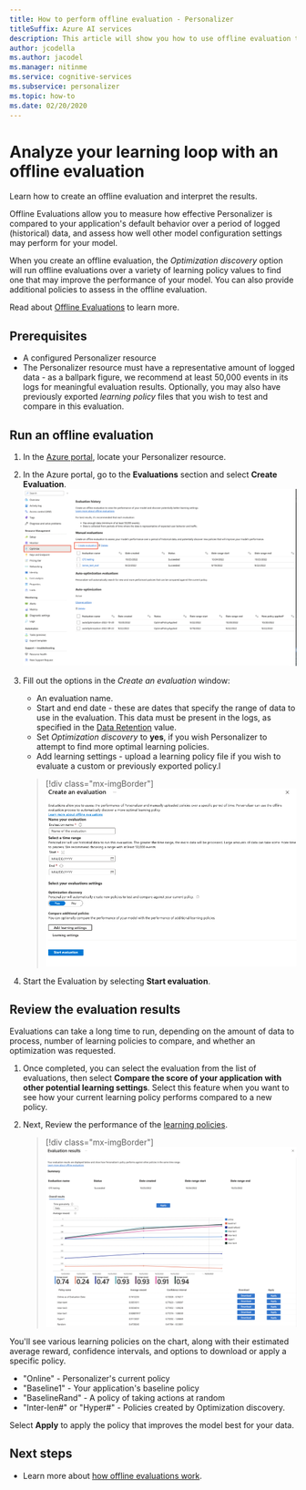 ```yaml
---
title: How to perform offline evaluation - Personalizer
titleSuffix: Azure AI services
description: This article will show you how to use offline evaluation to measure effectiveness of your app and analyze your learning loop.
author: jcodella
ms.author: jacodel
ms.manager: nitinme
ms.service: cognitive-services
ms.subservice: personalizer
ms.topic: how-to
ms.date: 02/20/2020
---
```


# Analyze your learning loop with an offline evaluation

Learn how to create an offline evaluation and interpret the results.

Offline Evaluations allow you to measure how effective Personalizer is compared to your application's default behavior over a period of logged (historical) data, and assess how well other model configuration settings may perform for your model.

When you create an offline evaluation, the _Optimization discovery_ option will run offline evaluations over a variety of learning policy values to find one that may improve the performance of your model. You can also provide additional policies to assess in the offline evaluation.

Read about [Offline Evaluations](concepts-offline-evaluation.md) to learn more.

## Prerequisites

* A configured Personalizer resource
* The Personalizer resource must have a representative amount of logged data - as a ballpark figure, we recommend at least 50,000 events in its logs for meaningful evaluation results. Optionally, you may also have previously exported _learning policy_ files that you wish to test and compare in this evaluation.

## Run an offline evaluation

1. In the [Azure portal](https://azure.microsoft.com/free/cognitive-services), locate your Personalizer resource.
1. In the Azure portal, go to the **Evaluations** section and select **Create Evaluation**.
    ![In the Azure portal, go to the **Evaluations** section and select **Create Evaluation**.](./media/offline-evaluation/create-new-offline-evaluation.png)
1. Fill out the options in the _Create an evaluation_ window:

    * An evaluation name.
    * Start and end date - these are dates that specify the range of data to use in the evaluation. This data must be present in the logs, as specified in the [Data Retention](how-to-settings.md) value.
    * Set _Optimization discovery_ to **yes**, if you wish Personalizer to attempt to find more optimal learning policies.
    * Add learning settings - upload a learning policy file if you wish to evaluate a custom or previously exported policy.l

    > [!div class="mx-imgBorder"]
    > ![Choose offline evaluation settings](./media/offline-evaluation/create-an-evaluation-form.png)

1. Start the Evaluation by selecting **Start evaluation**.

## Review the evaluation results

Evaluations can take a long time to run, depending on the amount of data to process, number of learning policies to compare, and whether an optimization was requested.

1. Once completed, you can select the evaluation from the list of evaluations, then select **Compare the score of your application with other potential learning settings**. Select this feature when you want to see how your current learning policy performs compared to a new policy.

1. Next, Review the performance of the [learning policies](concepts-offline-evaluation.md#discovering-the-optimized-learning-policy).

    > [!div class="mx-imgBorder"]
    > [![Review evaluation results](./media/offline-evaluation/evaluation-results.png)](./media/offline-evaluation/evaluation-results.png#lightbox)

You'll see various learning policies on the chart, along with their estimated average reward, confidence intervals, and options to download or apply a specific policy.
- "Online" - Personalizer's current policy
- "Baseline1" - Your application's baseline policy
- "BaselineRand" - A policy of taking actions at random
- "Inter-len#" or "Hyper#"  - Policies created by Optimization discovery.

Select **Apply** to apply the policy that improves the model best for your data.


## Next steps

* Learn more about [how offline evaluations work](concepts-offline-evaluation.md).
